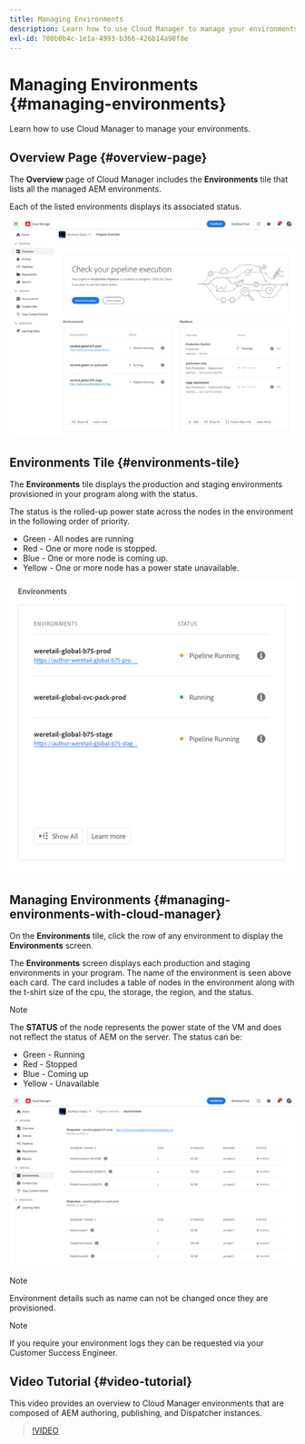 ```yaml
---
title: Managing Environments
description: Learn how to use Cloud Manager to manage your environments.
exl-id: 700b0b4c-1e1a-4993-b366-426b14a98f8e
---
```


# Managing Environments {#managing-environments}

Learn how to use Cloud Manager to manage your environments.

## Overview Page {#overview-page}

The **Overview** page of Cloud Manager includes the **Environments** tile that lists all the managed AEM environments.

Each of the listed environments displays its associated status.

![Overview page](/help/assets/Manage-Environ-Overview.png)

## Environments Tile {#environments-tile}

The **Environments** tile displays the production and staging environments provisioned in your program along with the status.

The status is the rolled-up power state across the nodes in the environment in the following order of priority.

* Green - All nodes are running
* Red - One or more node is stopped.
* Blue - One or more node is coming up.
* Yellow - One or more node has a power state unavailable.

![Environments tile](/help/assets/Environments-card-new.png)

## Managing Environments {#managing-environments-with-cloud-manager}

On the **Environments** tile, click the row of any environment to display the **Environments** screen.

The **Environments** screen displays each production and staging environments in your program. The name of the environment is seen above each card. The card includes a table of nodes in the environment along with the t-shirt size of the cpu, the storage, the region, and the status.

>[!NOTE]
>
>The **STATUS** of the node represents the power state of the VM and does not reflect the status of AEM on the server. The status can be: 

* Green - Running
* Red - Stopped
* Blue - Coming up
* Yellow - Unavailable

![Environments tab](/help/assets/Environments-tab.png)

>[!NOTE]
>
>Environment details such as name can not be changed once they are provisioned.

>[!NOTE]
>
>If you require your environment logs they can be requested via your Customer Success Engineer.

## Video Tutorial {#video-tutorial}

This video provides an overview to Cloud Manager environments that are composed of AEM authoring, publishing, and Dispatcher instances.

>[!VIDEO](https://video.tv.adobe.com/v/26318/)
